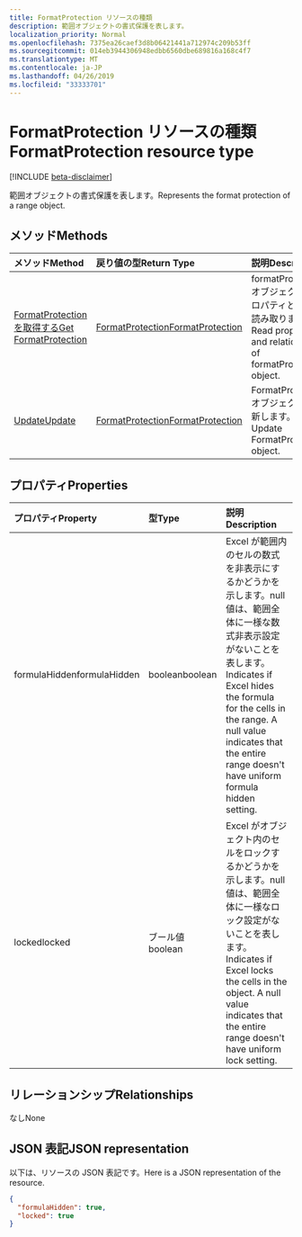 ```yaml
---
title: FormatProtection リソースの種類
description: 範囲オブジェクトの書式保護を表します。
localization_priority: Normal
ms.openlocfilehash: 7375ea26caef3d8b06421441a712974c209b53ff
ms.sourcegitcommit: 014eb3944306948edbb6560dbe689816a168c4f7
ms.translationtype: MT
ms.contentlocale: ja-JP
ms.lasthandoff: 04/26/2019
ms.locfileid: "33333701"
---
```

# <a name="formatprotection-resource-type"></a><span data-ttu-id="f5e94-103">FormatProtection リソースの種類</span><span class="sxs-lookup"><span data-stu-id="f5e94-103">FormatProtection resource type</span></span>

[!INCLUDE [beta-disclaimer](../../includes/beta-disclaimer.md)]

<span data-ttu-id="f5e94-104">範囲オブジェクトの書式保護を表します。</span><span class="sxs-lookup"><span data-stu-id="f5e94-104">Represents the format protection of a range object.</span></span>


## <a name="methods"></a><span data-ttu-id="f5e94-105">メソッド</span><span class="sxs-lookup"><span data-stu-id="f5e94-105">Methods</span></span>

| <span data-ttu-id="f5e94-106">メソッド</span><span class="sxs-lookup"><span data-stu-id="f5e94-106">Method</span></span>           | <span data-ttu-id="f5e94-107">戻り値の型</span><span class="sxs-lookup"><span data-stu-id="f5e94-107">Return Type</span></span>    |<span data-ttu-id="f5e94-108">説明</span><span class="sxs-lookup"><span data-stu-id="f5e94-108">Description</span></span>|
|:---------------|:--------|:----------|
|[<span data-ttu-id="f5e94-109">FormatProtection を取得する</span><span class="sxs-lookup"><span data-stu-id="f5e94-109">Get FormatProtection</span></span>](../api/formatprotection-get.md) | [<span data-ttu-id="f5e94-110">FormatProtection</span><span class="sxs-lookup"><span data-stu-id="f5e94-110">FormatProtection</span></span>](formatprotection.md) |<span data-ttu-id="f5e94-111">formatProtection オブジェクトのプロパティと関係を読み取ります。</span><span class="sxs-lookup"><span data-stu-id="f5e94-111">Read properties and relationships of formatProtection object.</span></span>|
|[<span data-ttu-id="f5e94-112">Update</span><span class="sxs-lookup"><span data-stu-id="f5e94-112">Update</span></span>](../api/formatprotection-update.md) | [<span data-ttu-id="f5e94-113">FormatProtection</span><span class="sxs-lookup"><span data-stu-id="f5e94-113">FormatProtection</span></span>](formatprotection.md)  |<span data-ttu-id="f5e94-114">FormatProtection オブジェクトを更新します。</span><span class="sxs-lookup"><span data-stu-id="f5e94-114">Update FormatProtection object.</span></span> |

## <a name="properties"></a><span data-ttu-id="f5e94-115">プロパティ</span><span class="sxs-lookup"><span data-stu-id="f5e94-115">Properties</span></span>
| <span data-ttu-id="f5e94-116">プロパティ</span><span class="sxs-lookup"><span data-stu-id="f5e94-116">Property</span></span>     | <span data-ttu-id="f5e94-117">型</span><span class="sxs-lookup"><span data-stu-id="f5e94-117">Type</span></span>   |<span data-ttu-id="f5e94-118">説明</span><span class="sxs-lookup"><span data-stu-id="f5e94-118">Description</span></span>|
|:---------------|:--------|:----------|
|<span data-ttu-id="f5e94-119">formulaHidden</span><span class="sxs-lookup"><span data-stu-id="f5e94-119">formulaHidden</span></span>|<span data-ttu-id="f5e94-120">boolean</span><span class="sxs-lookup"><span data-stu-id="f5e94-120">boolean</span></span>|<span data-ttu-id="f5e94-p101">Excel が範囲内のセルの数式を非表示にするかどうかを示します。null 値は、範囲全体に一様な数式非表示設定がないことを表します。</span><span class="sxs-lookup"><span data-stu-id="f5e94-p101">Indicates if Excel hides the formula for the cells in the range. A null value indicates that the entire range doesn't have uniform formula hidden setting.</span></span>|
|<span data-ttu-id="f5e94-123">locked</span><span class="sxs-lookup"><span data-stu-id="f5e94-123">locked</span></span>|<span data-ttu-id="f5e94-124">ブール値</span><span class="sxs-lookup"><span data-stu-id="f5e94-124">boolean</span></span>|<span data-ttu-id="f5e94-p102">Excel がオブジェクト内のセルをロックするかどうかを示します。null 値は、範囲全体に一様なロック設定がないことを表します。</span><span class="sxs-lookup"><span data-stu-id="f5e94-p102">Indicates if Excel locks the cells in the object. A null value indicates that the entire range doesn't have uniform lock setting.</span></span>|

## <a name="relationships"></a><span data-ttu-id="f5e94-127">リレーションシップ</span><span class="sxs-lookup"><span data-stu-id="f5e94-127">Relationships</span></span>
<span data-ttu-id="f5e94-128">なし</span><span class="sxs-lookup"><span data-stu-id="f5e94-128">None</span></span>


## <a name="json-representation"></a><span data-ttu-id="f5e94-129">JSON 表記</span><span class="sxs-lookup"><span data-stu-id="f5e94-129">JSON representation</span></span>

<span data-ttu-id="f5e94-130">以下は、リソースの JSON 表記です。</span><span class="sxs-lookup"><span data-stu-id="f5e94-130">Here is a JSON representation of the resource.</span></span>

<!-- {
  "blockType": "resource",
  "optionalProperties": [

  ],
  "@odata.type": "microsoft.graph.formatProtection"
}-->

```json
{
  "formulaHidden": true,
  "locked": true
}

```

<!-- uuid: 8fcb5dbc-d5aa-4681-8e31-b001d5168d79
2015-10-25 14:57:30 UTC -->
<!--
{
  "type": "#page.annotation",
  "description": "FormatProtection resource",
  "keywords": "",
  "section": "documentation",
  "tocPath": "",
  "suppressions": []
}
-->
